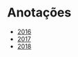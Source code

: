 # Anotações 
  
* [2016](years/2016.md) 
* [2017](years/2017.md)
* [2018](years/2018.md)    
  
  
    

